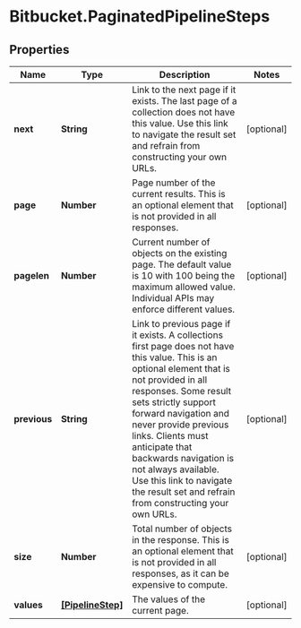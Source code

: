 # Bitbucket.PaginatedPipelineSteps

## Properties

Name | Type | Description | Notes
------------ | ------------- | ------------- | -------------
**next** | **String** | Link to the next page if it exists. The last page of a collection does not have this value. Use this link to navigate the result set and refrain from constructing your own URLs. | [optional] 
**page** | **Number** | Page number of the current results. This is an optional element that is not provided in all responses. | [optional] 
**pagelen** | **Number** | Current number of objects on the existing page. The default value is 10 with 100 being the maximum allowed value. Individual APIs may enforce different values. | [optional] 
**previous** | **String** | Link to previous page if it exists. A collections first page does not have this value. This is an optional element that is not provided in all responses. Some result sets strictly support forward navigation and never provide previous links. Clients must anticipate that backwards navigation is not always available. Use this link to navigate the result set and refrain from constructing your own URLs. | [optional] 
**size** | **Number** | Total number of objects in the response. This is an optional element that is not provided in all responses, as it can be expensive to compute. | [optional] 
**values** | [**[PipelineStep]**](PipelineStep.md) | The values of the current page. | [optional] 


